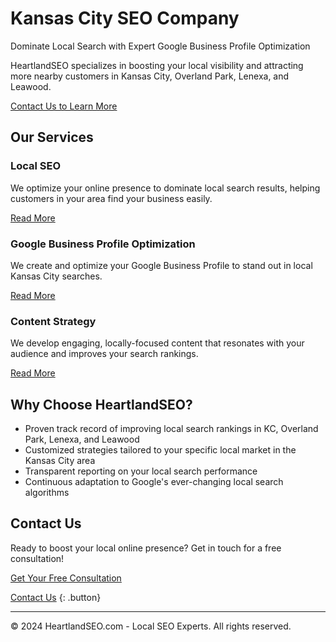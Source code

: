 <div class="hero">
    <h1>Kansas City SEO Company</h1>
    <p>Dominate Local Search with Expert Google Business Profile Optimization</p>
    <p>HeartlandSEO specializes in boosting your local visibility and attracting more nearby customers in Kansas City, Overland Park, Lenexa, and Leawood.</p>
    <a href="#contact" class="cta-button">Contact Us to Learn More</a>
</div>

<section id="services">
    <h2>Our Services</h2>
    <div class="service-card">
        <h3>Local SEO</h3>
        <p>We optimize your online presence to dominate local search results, helping customers in your area find your business easily.</p>
        <a href="#" class="read-more">Read More</a>
    </div>
    <div class="service-card">
        <h3>Google Business Profile Optimization</h3>
        <p>We create and optimize your Google Business Profile to stand out in local Kansas City searches.</p>
        <a href="#" class="read-more">Read More</a>
    </div>
    <div class="service-card">
        <h3>Content Strategy</h3>
        <p>We develop engaging, locally-focused content that resonates with your audience and improves your search rankings.</p>
        <a href="#" class="read-more">Read More</a>
    </div>
</section>

<section id="why-us">
    <h2>Why Choose HeartlandSEO?</h2>
    <ul>
        <li>Proven track record of improving local search rankings in KC, Overland Park, Lenexa, and Leawood</li>
        <li>Customized strategies tailored to your specific local market in the Kansas City area</li>
        <li>Transparent reporting on your local search performance</li>
        <li>Continuous adaptation to Google's ever-changing local search algorithms</li>
    </ul>
</section>

<section id="contact">
    <h2>Contact Us</h2>
    <p>Ready to boost your local online presence? Get in touch for a free consultation!</p>
    <a href="mailto:your.email@example.com" class="cta-button">Get Your Free Consultation</a>
</section>

[Contact Us](mailto:johnalewine@gmail.com) {: .button}

---

© 2024 HeartlandSEO.com - Local SEO Experts. All rights reserved.
